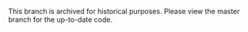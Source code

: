 This branch is archived for historical purposes. Please view the master branch for the up-to-date code.